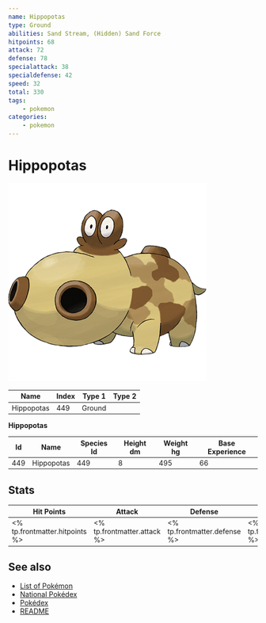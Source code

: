 ```yaml
---
name: Hippopotas
type: Ground
abilities: Sand Stream, (Hidden) Sand Force
hitpoints: 68
attack: 72
defense: 78
specialattack: 38
specialdefense: 42
speed: 32
total: 330
tags:
    - pokemon
categories:
    - pokemon
---
```


# Hippopotas


![Hippopotas](images/449.png)

| **Name** | **Index** | **Type 1** | **Type 2** |
|----|----|----|----|
| Hippopotas | 449 | Ground  |  |

**Hippopotas** 




| **Id** | **Name** | **Species Id** | **Height dm** | **Weight hg** | **Base Experience** |
|--------|----------|----------------|------------|------------|---------------------|
| 449 | Hippopotas | 449 | 8 | 495 | 66 |



## Stats

| **Hit Points** | **Attack** | **Defense** | **Special Attack** | **Special Defense** | **Speed** | **Total** |
|----------------|------------|-------------|--------------------|---------------------|-----------|-----------|
| <% tp.frontmatter.hitpoints %> | <% tp.frontmatter.attack %> | <% tp.frontmatter.defense %> | <% tp.frontmatter.specialattack %> | <% tp.frontmatter.specialdefense %> | <% tp.frontmatter.speed %> | <% tp.frontmatter.total %> |

## See also

- [List of Pokémon](../pokemon.md)
- [National Pokédex](../national_pokedex.md)
- [Pokédex](../pokedex.md)
- [README](../README.md)

